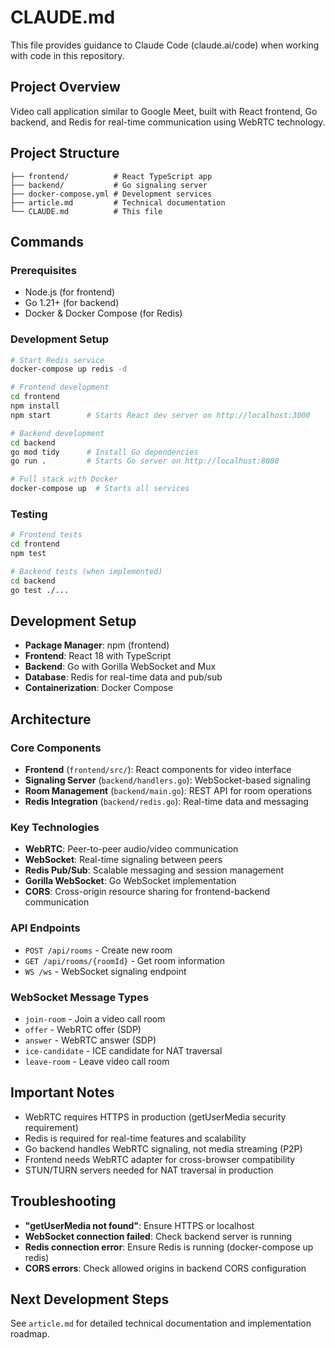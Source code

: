 # CLAUDE.md

This file provides guidance to Claude Code (claude.ai/code) when working with code in this repository.

## Project Overview

Video call application similar to Google Meet, built with React frontend, Go backend, and Redis for real-time communication using WebRTC technology.

## Project Structure

```
├── frontend/          # React TypeScript app
├── backend/           # Go signaling server
├── docker-compose.yml # Development services
├── article.md         # Technical documentation
└── CLAUDE.md          # This file
```

## Commands

### Prerequisites
- Node.js (for frontend)
- Go 1.21+ (for backend)
- Docker & Docker Compose (for Redis)

### Development Setup

```bash
# Start Redis service
docker-compose up redis -d

# Frontend development
cd frontend
npm install
npm start        # Starts React dev server on http://localhost:3000

# Backend development  
cd backend
go mod tidy      # Install Go dependencies
go run .         # Starts Go server on http://localhost:8080

# Full stack with Docker
docker-compose up  # Starts all services
```

### Testing
```bash
# Frontend tests
cd frontend
npm test

# Backend tests (when implemented)
cd backend
go test ./...
```

## Development Setup

- **Package Manager**: npm (frontend)
- **Frontend**: React 18 with TypeScript
- **Backend**: Go with Gorilla WebSocket and Mux
- **Database**: Redis for real-time data and pub/sub
- **Containerization**: Docker Compose

## Architecture

### Core Components
- **Frontend** (`frontend/src/`): React components for video interface
- **Signaling Server** (`backend/handlers.go`): WebSocket-based signaling
- **Room Management** (`backend/main.go`): REST API for room operations
- **Redis Integration** (`backend/redis.go`): Real-time data and messaging

### Key Technologies
- **WebRTC**: Peer-to-peer audio/video communication
- **WebSocket**: Real-time signaling between peers
- **Redis Pub/Sub**: Scalable messaging and session management
- **Gorilla WebSocket**: Go WebSocket implementation
- **CORS**: Cross-origin resource sharing for frontend-backend communication

### API Endpoints
- `POST /api/rooms` - Create new room
- `GET /api/rooms/{roomId}` - Get room information
- `WS /ws` - WebSocket signaling endpoint

### WebSocket Message Types
- `join-room` - Join a video call room
- `offer` - WebRTC offer (SDP)
- `answer` - WebRTC answer (SDP)
- `ice-candidate` - ICE candidate for NAT traversal
- `leave-room` - Leave video call room

## Important Notes

- WebRTC requires HTTPS in production (getUserMedia security requirement)
- Redis is required for real-time features and scalability
- Go backend handles WebRTC signaling, not media streaming (P2P)
- Frontend needs WebRTC adapter for cross-browser compatibility
- STUN/TURN servers needed for NAT traversal in production

## Troubleshooting

- **"getUserMedia not found"**: Ensure HTTPS or localhost
- **WebSocket connection failed**: Check backend server is running
- **Redis connection error**: Ensure Redis is running (docker-compose up redis)
- **CORS errors**: Check allowed origins in backend CORS configuration

## Next Development Steps

See `article.md` for detailed technical documentation and implementation roadmap.